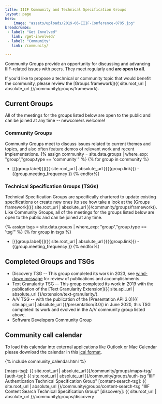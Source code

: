 ```yaml
---
title: IIIF Community and Technical Specification Groups
layout: page
hero:
    image: "assets/uploads/2019-06-IIIF-Conference-0705.jpg"
breadcrumbs:
 - label: "Get Involved"
   link: /get-involved/
 - label: "Community"
   link: /community/

---
```


Community Groups provide an opportunity for discussing and advancing IIIF-related issues with peers. They meet regularly and **are open to all**.

If you'd like to propose a technical or community topic that would benefit the community, please review the [Groups framework]({{ site.root_url | absolute_url }}/community/groups/framework).

## Current Groups

All of the meetings for the groups listed below are open to the public and can be joined at any time -- newcomers welcome!

### Community Groups

Community Groups meet to discuss issues related to current themes and topics, and also often feature demos of relevant work and recent implementations.
{% assign community = site.data.groups | where_exp: "group","group.type == 'community'" %}
{% for group in community %}
 * [{{group.label}}]({{ site.root_url | absolute_url }}{{group.link}}) - {{group.meeting_frequency }}
{% endfor%}

### Technical Specification Groups (TSGs)

Technical Specification Groups are specifically chartered to update existing specifications or create new ones (to see how take a look at the [Groups framework]({{ site.root_url | absolute_url }}/community/groups/framework)). Like Community Groups, all of the meetings for the groups listed below are open to the public and can be joined at any time.

{% assign tsgs = site.data.groups | where_exp: "group","group.type == 'tsg'" %}
{% for group in tsgs %}
 * [{{group.label}}]({{ site.root_url | absolute_url }}{{group.link}}) - {{group.meeting_frequency }}
{% endfor%}

## Completed Groups and TSGs

* Discovery TSG -- This group completed its work in 2023, see [wind-down message](https://groups.google.com/g/iiif-discuss/c/g55CIIIg_nU/m/9N0rdIv1AAAJ) for review of publications and accomplishments.
* Text Granularity TSG -- This group completed its work in 2019 with the publication of the [Text Granularity Extension]({{ site.api_url | absolute_url }}/extension/text-granularity/).
* A/V TSG -- with the publication of the [Presentation API 3.0]({{ site.api_url | absolute_url }}/presentation/3.0/) in June 2020, this TSG completed its work and evolved in the A/V community group listed above. 
* Software Developers Community Group

<h2><a name="calendar"></a>Community call calendar</h2>

To load this calendar into external applications like Outlook or Mac Calendar please download the calendar in this [ical format](https://calendar.google.com/calendar/ical/1hnm5h86n94ore0vnoo188ter8%40group.calendar.google.com/public/basic.ics).

{% include community_calendar.html %}

[maps-tsg]: {{ site.root_url | absolute_url }}/community/groups/maps-tsg/
[auth-tsg]: {{ site.root_url | absolute_url }}/community/groups/auth-tsg "IIIF Authentication Technical Specification Group"
[content-search-tsg]: {{ site.root_url | absolute_url }}/community/groups/content-search-tsg "IIIF Content Search Technical Specification Group"
[discovery]: {{ site.root_url | absolute_url }}/community/groups/discovery
